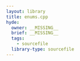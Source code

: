 ```yaml
---
layout: library
title: enums.cpp
hyde:
  owner: __MISSING__
  brief: __MISSING__
  tags:
    - sourcefile
  library-type: sourcefile
---
```

